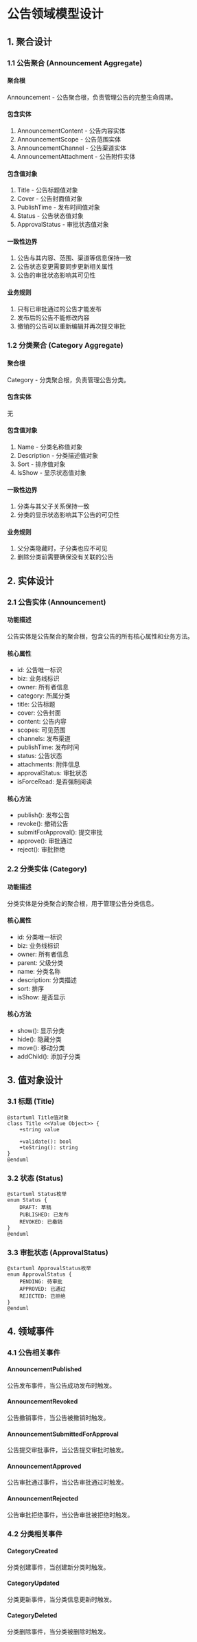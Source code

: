 # 公告领域模型设计

## 1. 聚合设计

### 1.1 公告聚合 (Announcement Aggregate)

#### 聚合根
Announcement - 公告聚合根，负责管理公告的完整生命周期。

#### 包含实体
1. AnnouncementContent - 公告内容实体
2. AnnouncementScope - 公告范围实体
3. AnnouncementChannel - 公告渠道实体
4. AnnouncementAttachment - 公告附件实体

#### 包含值对象
1. Title - 公告标题值对象
2. Cover - 公告封面值对象
3. PublishTime - 发布时间值对象
4. Status - 公告状态值对象
5. ApprovalStatus - 审批状态值对象

#### 一致性边界
1. 公告与其内容、范围、渠道等信息保持一致
2. 公告状态变更需要同步更新相关属性
3. 公告的审批状态影响其可见性

#### 业务规则
1. 只有已审批通过的公告才能发布
2. 发布后的公告不能修改内容
3. 撤销的公告可以重新编辑并再次提交审批

### 1.2 分类聚合 (Category Aggregate)

#### 聚合根
Category - 分类聚合根，负责管理公告分类。

#### 包含实体
无

#### 包含值对象
1. Name - 分类名称值对象
2. Description - 分类描述值对象
3. Sort - 排序值对象
4. IsShow - 显示状态值对象

#### 一致性边界
1. 分类与其父子关系保持一致
2. 分类的显示状态影响其下公告的可见性

#### 业务规则
1. 父分类隐藏时，子分类也应不可见
2. 删除分类前需要确保没有关联的公告

## 2. 实体设计

### 2.1 公告实体 (Announcement)

#### 功能描述
公告实体是公告聚合的聚合根，包含公告的所有核心属性和业务方法。

#### 核心属性
- id: 公告唯一标识
- biz: 业务线标识
- owner: 所有者信息
- category: 所属分类
- title: 公告标题
- cover: 公告封面
- content: 公告内容
- scopes: 可见范围
- channels: 发布渠道
- publishTime: 发布时间
- status: 公告状态
- attachments: 附件信息
- approvalStatus: 审批状态
- isForceRead: 是否强制阅读

#### 核心方法
- publish(): 发布公告
- revoke(): 撤销公告
- submitForApproval(): 提交审批
- approve(): 审批通过
- reject(): 审批拒绝

### 2.2 分类实体 (Category)

#### 功能描述
分类实体是分类聚合的聚合根，用于管理公告分类信息。

#### 核心属性
- id: 分类唯一标识
- biz: 业务线标识
- owner: 所有者信息
- parent: 父级分类
- name: 分类名称
- description: 分类描述
- sort: 排序
- isShow: 是否显示

#### 核心方法
- show(): 显示分类
- hide(): 隐藏分类
- move(): 移动分类
- addChild(): 添加子分类

## 3. 值对象设计

### 3.1 标题 (Title)
```puml
@startuml Title值对象
class Title <<Value Object>> {
    +string value
    
    +validate(): bool
    +toString(): string
}
@enduml
```

### 3.2 状态 (Status)
```puml
@startuml Status枚举
enum Status {
    DRAFT: 草稿
    PUBLISHED: 已发布
    REVOKED: 已撤销
}
@enduml
```

### 3.3 审批状态 (ApprovalStatus)
```puml
@startuml ApprovalStatus枚举
enum ApprovalStatus {
    PENDING: 待审批
    APPROVED: 已通过
    REJECTED: 已拒绝
}
@enduml
```

## 4. 领域事件

### 4.1 公告相关事件

#### AnnouncementPublished
公告发布事件，当公告成功发布时触发。

#### AnnouncementRevoked
公告撤销事件，当公告被撤销时触发。

#### AnnouncementSubmittedForApproval
公告提交审批事件，当公告提交审批时触发。

#### AnnouncementApproved
公告审批通过事件，当公告审批通过时触发。

#### AnnouncementRejected
公告审批拒绝事件，当公告审批被拒绝时触发。

### 4.2 分类相关事件

#### CategoryCreated
分类创建事件，当创建新分类时触发。

#### CategoryUpdated
分类更新事件，当分类信息更新时触发。

#### CategoryDeleted
分类删除事件，当分类被删除时触发。